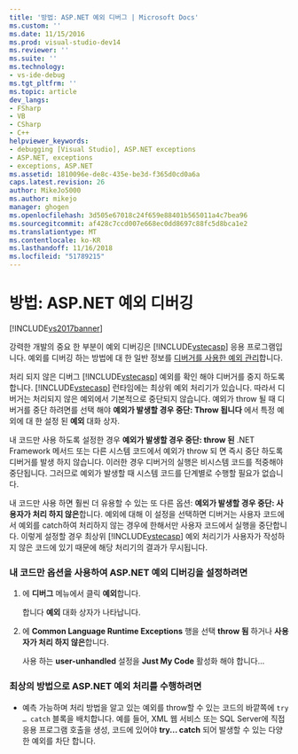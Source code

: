 ```yaml
---
title: '방법: ASP.NET 예외 디버그 | Microsoft Docs'
ms.custom: ''
ms.date: 11/15/2016
ms.prod: visual-studio-dev14
ms.reviewer: ''
ms.suite: ''
ms.technology:
- vs-ide-debug
ms.tgt_pltfrm: ''
ms.topic: article
dev_langs:
- FSharp
- VB
- CSharp
- C++
helpviewer_keywords:
- debugging [Visual Studio], ASP.NET exceptions
- ASP.NET, exceptions
- exceptions, ASP.NET
ms.assetid: 1810096e-de8c-435e-be3d-f365d0cd0a6a
caps.latest.revision: 26
author: MikeJo5000
ms.author: mikejo
manager: ghogen
ms.openlocfilehash: 3d505e67018c24f659e88401b565011a4c7bea96
ms.sourcegitcommit: af428c7ccd007e668ec0dd8697c88fc5d8bca1e2
ms.translationtype: MT
ms.contentlocale: ko-KR
ms.lasthandoff: 11/16/2018
ms.locfileid: "51789215"
---
```

# <a name="how-to-debug-aspnet-exceptions"></a>방법: ASP.NET 예외 디버깅
[!INCLUDE[vs2017banner](../includes/vs2017banner.md)]

강력한 개발의 중요 한 부분이 예외 디버깅은 [!INCLUDE[vstecasp](../includes/vstecasp-md.md)] 응용 프로그램입니다. 예외를 디버깅 하는 방법에 대 한 일반 정보를 [디버거를 사용한 예외 관리](../debugger/managing-exceptions-with-the-debugger.md)합니다.  
  
 처리 되지 않은 디버그 [!INCLUDE[vstecasp](../includes/vstecasp-md.md)] 예외를 확인 해야 디버거를 중지 하도록 합니다. [!INCLUDE[vstecasp](../includes/vstecasp-md.md)] 런타임에는 최상위 예외 처리기가 있습니다. 따라서 디버거는 처리되지 않은 예외에서 기본적으로 중단되지 않습니다. 예외가 throw 될 때 디버거를 중단 하려면를 선택 해야 **예외가 발생할 경우 중단: Throw 됩니다** 에서 특정 예외에 대 한 설정 된 **예외** 대화 상자.  
  
 내 코드만 사용 하도록 설정한 경우 **예외가 발생할 경우 중단: throw 된** .NET Framework 메서드 또는 다른 시스템 코드에서 예외가 throw 되 면 즉시 중단 하도록 디버거를 발생 하지 않습니다. 이러한 경우 디버거의 실행은 비시스템 코드를 적중해야 중단됩니다. 그러므로 예외가 발생할 때 시스템 코드를 단계별로 수행할 필요가 없습니다.  
  
 내 코드만 사용 하면 훨씬 더 유용할 수 있는 또 다른 옵션: **예외가 발생할 경우 중단: 사용자가 처리 하지 않은**합니다. 예외에 대해 이 설정을 선택하면 디버거는 사용자 코드에서 예외를 catch하여 처리하지 않는 경우에 한해서만 사용자 코드에서 실행을 중단합니다. 이렇게 설정할 경우 최상위 [!INCLUDE[vstecasp](../includes/vstecasp-md.md)] 예외 처리기가 사용자가 작성하지 않은 코드에 있기 때문에 해당 처리기의 결과가 무시됩니다.  
  
### <a name="to-enable-debugging-of-aspnet-exceptions-with-just-my-code"></a>내 코드만 옵션을 사용하여 ASP.NET 예외 디버깅을 설정하려면  
  
1.  에 **디버그** 메뉴에서 클릭 **예외**합니다.  
  
     합니다 **예외** 대화 상자가 나타납니다.  
  
2.  에 **Common Language Runtime Exceptions** 행을 선택 **throw 됨** 하거나 **사용자가 처리 하지 않은**합니다.  
  
     사용 하는 **user-unhandled** 설정을 **Just My Code** 활성화 해야 합니다...  
  
### <a name="to-use-best-practices-for-aspnet-exception-handling"></a>최상의 방법으로 ASP.NET 예외 처리를 수행하려면  
  
-   예측 가능하며 처리 방법을 알고 있는 예외를 throw할 수 있는 코드의 바깥쪽에 `try … catch` 블록을 배치합니다. 예를 들어, XML 웹 서비스 또는 SQL Server에 직접 응용 프로그램 호출을 생성, 코드에 있어야 **try... catch** 되어 발생할 수 있는 다양 한 예외를 차단 합니다.



